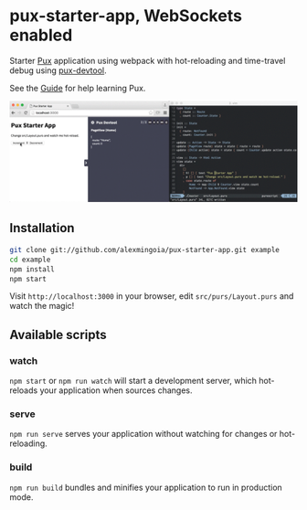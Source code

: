# pux-starter-app, WebSockets enabled

Starter [Pux](https://github.com/alexmingoia/purescript-pux/) application using
webpack with hot-reloading and time-travel debug using
[pux-devtool](https://github.com/alexmingoia/pux-devtool).

See the [Guide](https://alexmingoia.github.io/purescript-pux) for help learning
Pux.

![Pux starter app animation](support/pux-starter-app.gif)

## Installation

```sh
git clone git://github.com/alexmingoia/pux-starter-app.git example
cd example
npm install
npm start
```

Visit `http://localhost:3000` in your browser, edit `src/purs/Layout.purs`
and watch the magic!

## Available scripts

### watch

`npm start` or `npm run watch` will start a development server, which
hot-reloads your application when sources changes.

### serve

`npm run serve` serves your application without watching for changes or
hot-reloading.

### build

`npm run build` bundles and minifies your application to run in production mode.
